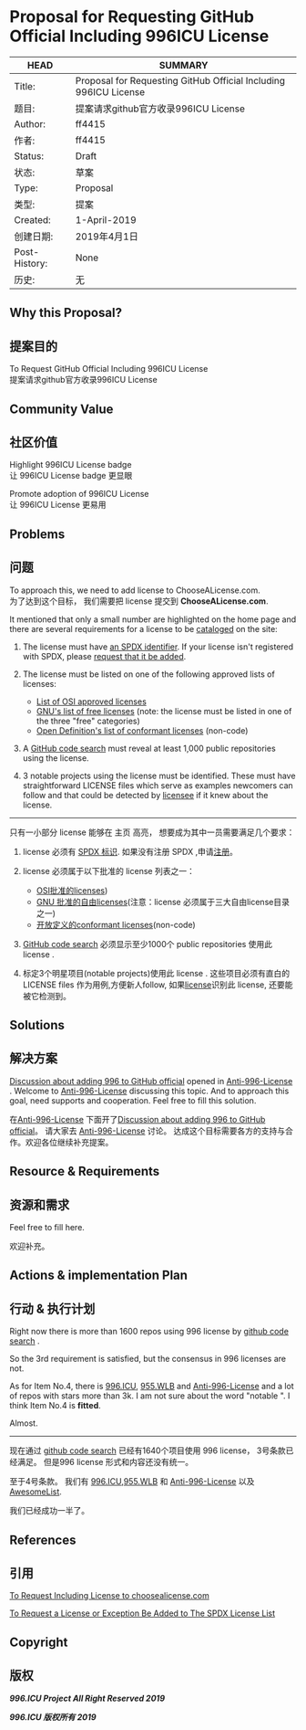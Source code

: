 # Proposal for Requesting GitHub Official Including 996ICU License

HEAD | SUMMARY
-----|--------
Title:| Proposal for Requesting GitHub Official Including 996ICU License
题目: | 提案请求github官方收录996ICU License
Author:| ff4415
作者:| ff4415
Status:| Draft
状态:| 草案
Type:| Proposal
类型:| 提案
Created:| 1-April-2019
创建日期:| 2019年4月1日
Post-History:| None
历史:| 无

## Why this Proposal?
## 提案目的

To Request GitHub Official Including 996ICU License <br/>
提案请求github官方收录996ICU License <br/>

## Community Value
## 社区价值

Highlight 996ICU License badge <br/>
让 996ICU License badge 更显眼 <br/>

Promote adoption of 996ICU License <br/>
让 996ICU License 更易用 <br/>

## Problems
## 问题

To approach this, we need to add license to ChooseALicense.com. <br/>
为了达到这个目标， 我们需要把 license 提交到 **ChooseALicense.com**. <br/>

It mentioned that only a small number are highlighted on the home page and
there are several requirements for a license to be [cataloged](https://choosealicense.com/appendix/) on the site:

1. The license must have [an SPDX identifier](https://spdx.org/licenses/). If your license isn't registered
    with SPDX, please [request that it be added](https://spdx.org/spdx-license-list/request-new-license).

2. The license must be listed on one of the following approved lists of licenses:
    - [List of OSI approved licenses](https://opensource.org/licenses/alphabetical)
    - [GNU's list of free licenses](https://www.gnu.org/licenses/license-list.en.html) (note: the license must be listed in one of the three "free" categories)
    - [Open Definition's list of conformant licenses](https://opendefinition.org/licenses/) (non-code)

3. A [GitHub code search](https://github.com/search?q=996+filename%3ALICENSE&type=Code) must reveal at least    1,000 public repositories using the license.

4. 3 notable projects using the license must be identified. These must have straightforward LICENSE files which serve as examples newcomers can follow and that could be detected by [licensee](https://github.com/benbalter/licensee) if it knew about the license.

-----------------------------------

只有一小部分 license 能够在 主页 高亮， 想要成为其中一员需要满足几个要求：

1. license 必须有 [SPDX 标识](https://spdx.org/licenses/). 如果没有注册 SPDX ,申请[注册](https://spdx.org/spdx-license-list/request-new-license)。

2. license 必须属于以下批准的 license 列表之一：
    - [OSI批准的licenses](https://opensource.org/licenses/alphabetical))
    - [GNU 批准的自由licenses](https://www.gnu.org/licenses/license-list.en.html)(注意：license 必须属于三大自由license目录之一)
    - [开放定义的conformant licenses](https://opendefinition.org/licenses/)(non-code)

3. [GitHub code search](https://github.com/search?q=996+filename%3ALICENSE&type=Code) 必须显示至少1000个 public repositories 使用此 license .

4. 标定3个明星项目(notable projects)使用此 license . 这些项目必须有直白的 LICENSE files 作为用例,方便新人follow, 如果[license](https://github.com/benbalter/licensee)识别此 license, 还要能被它检测到。


## Solutions
## 解决方案

[Discussion about adding 996 to GitHub official](https://github.com/kattgu7/Anti-996-License/issues/11) opened in [Anti-996-License](https://github.com/kattgu7/Anti-996-License) . Welcome to [Anti-996-License](https://github.com/kattgu7/Anti-996-License)  discussing this topic. And to approach this goal, need supports and cooperation. Feel free to fill this solution.

在[Anti-996-License](https://github.com/kattgu7/Anti-996-License) 下面开了[Discussion about adding 996 to GitHub official](https://github.com/kattgu7/Anti-996-License/issues/11)。 请大家去 [Anti-996-License](https://github.com/kattgu7/Anti-996-License) 讨论。 达成这个目标需要各方的支持与合作。欢迎各位继续补充提案。


## Resource & Requirements
## 资源和需求

Feel free to fill here.

欢迎补充。

## Actions & implementation Plan
## 行动 & 执行计划

Right now there is more than 1600 repos  using 996 license  by  [github code search](https://github.com/search?q=996+filename%3ALICENSE&type=code) .  

So the 3rd requirement is satisfied, but the consensus in 996 licenses are not.

As for Item No.4,  there is [996.ICU](https://github.com/996icu/996.ICU), [955.WLB](https://github.com/formulahendry/955.WLB) and [Anti-996-License](https://github.com/kattgu7/Anti-996-License/issues?q=is%3Aopen+is%3Aissue) and a lot of repos with stars more than 3k.  I am not sure about the word "notable ".  I think  Item No.4 is **fitted**.

Almost.

-----------------

现在通过 [github code search](https://github.com/search?q=996+filename%3ALICENSE&type=code) 已经有1640个项目使用 996 license， 3号条款已经满足。 但是996 license 形式和内容还没有统一。

至于4号条款。 我们有
[996.ICU](https://github.com/996icu/996.ICU),[955.WLB](https://github.com/formulahendry/955.WLB) 和 [Anti-996-License](https://github.com/kattgu7/Anti-996-License/issues?q=is%3Aopen+is%3Aissue) 以及 [AwesomeList](https://github.com/996icu/996.ICU/blob/master/awesomelist/projects.md).

我们已经成功一半了。

## References
## 引用

[To Request Including License to choosealicense.com](https://github.com/github/choosealicense.com/blob/gh-pages/CONTRIBUTING.md#adding-a-license)

[To Request a License or Exception Be Added to The SPDX License List](https://spdx.org/spdx-license-list/request-new-license)

## Copyright
## 版权

***996.ICU Project All Right Reserved 2019***

***996.ICU 版权所有 2019***
